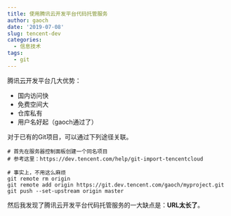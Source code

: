 ```yaml
---
title: 使用腾讯云开发平台代码托管服务
author: gaoch
date: '2019-07-08'
slug: tencent-dev
categories:
  - 信息技术
tags:
  - git
---
```


腾讯云开发平台几大优势：

- 国内访问快
- 免费空间大
- 仓库私有
- 用户名好起（gaoch通过了）


对于已有的Git项目，可以通过下列途径关联。


```
# 首先在服务器控制面板创建一个同名项目
# 参考这里：https://dev.tencent.com/help/git-import-tencentcloud

# 事实上，不用这么麻烦
git remote rm origin
git remote add origin https://git.dev.tencent.com/gaoch/myproject.git
git push --set-upstream origin master
```

然后我发现了腾讯云开发平台代码托管服务的一大缺点是：**URL太长了**。
